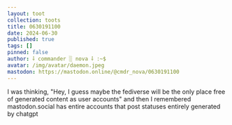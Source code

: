 ```yaml
---
layout: toot
collection: toots
title: 0630191100
date: 2024-06-30
published: true
tags: []
pinned: false
author: ⸸ commander ░ nova ⸸ :~$
avatar: /img/avatar/daemon.jpeg
mastodon: https://mastodon.online/@cmdr_nova/0630191100
---
```


I was thinking, "Hey, I guess maybe the fediverse will be the only place free of generated content as user accounts" and then I remembered mastodon.social has entire accounts that post statuses entirely generated by chatgpt
